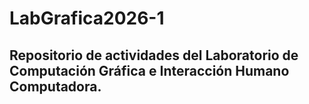 # LabGrafica2026-1
## Repositorio de actividades del Laboratorio de Computación Gráfica e Interacción Humano Computadora.

